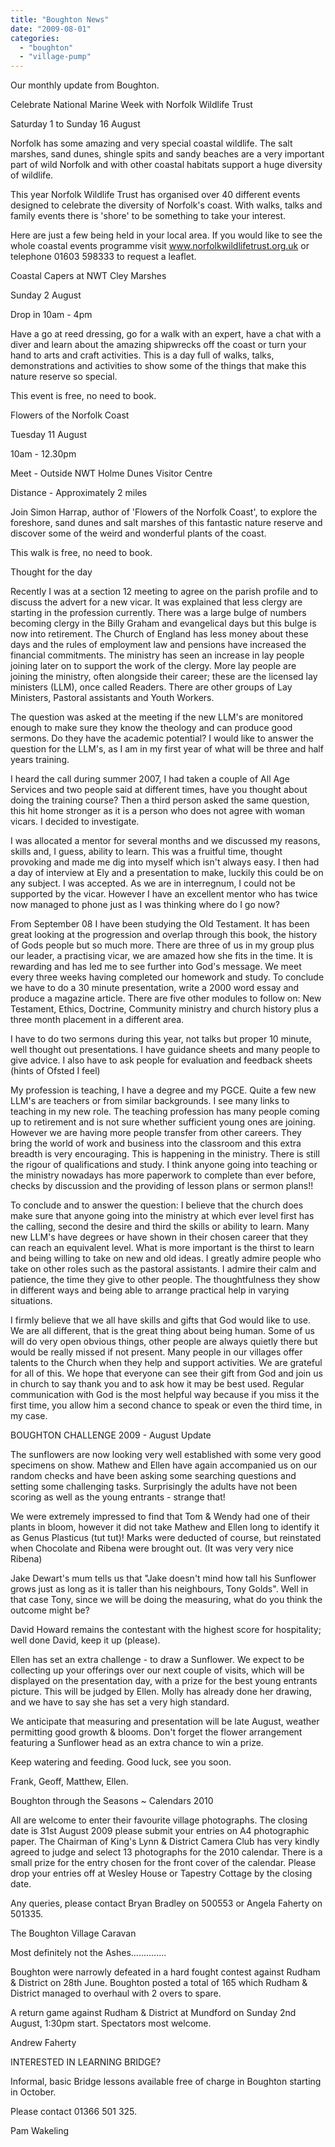```yaml
---
title: "Boughton News"
date: "2009-08-01"
categories: 
  - "boughton"
  - "village-pump"
---
```


Our monthly update from Boughton.

Celebrate National Marine Week with Norfolk Wildlife Trust

Saturday 1 to Sunday 16 August

Norfolk has some amazing and very special coastal wildlife. The salt marshes, sand dunes, shingle spits and sandy beaches are a very important part of wild Norfolk and with other coastal habitats support a huge diversity of wildlife.

This year Norfolk Wildlife Trust has organised over 40 different events designed to celebrate the diversity of Norfolk's coast. With walks, talks and family events there is 'shore' to be something to take your interest.

Here are just a few being held in your local area. If you would like to see the whole coastal events programme visit www.norfolkwildlifetrust.org.uk or telephone 01603 598333 to request a leaflet.

Coastal Capers at NWT Cley Marshes

Sunday 2 August

Drop in 10am - 4pm

Have a go at reed dressing, go for a walk with an expert, have a chat with a diver and learn about the amazing shipwrecks off the coast or turn your hand to arts and craft activities. This is a day full of walks, talks, demonstrations and activities to show some of the things that make this nature reserve so special.

This event is free, no need to book.

Flowers of the Norfolk Coast

Tuesday 11 August

10am - 12.30pm

Meet - Outside NWT Holme Dunes Visitor Centre

Distance - Approximately 2 miles

Join Simon Harrap, author of 'Flowers of the Norfolk Coast', to explore the foreshore, sand dunes and salt marshes of this fantastic nature reserve and discover some of the weird and wonderful plants of the coast.

This walk is free, no need to book.

Thought for the day

Recently I was at a section 12 meeting to agree on the parish profile and to discuss the advert for a new vicar. It was explained that less clergy are starting in the profession currently. There was a large bulge of numbers becoming clergy in the Billy Graham and evangelical days but this bulge is now into retirement. The Church of England has less money about these days and the rules of employment law and pensions have increased the financial commitments. The ministry has seen an increase in lay people joining later on to support the work of the clergy. More lay people are joining the ministry, often alongside their career; these are the licensed lay ministers (LLM), once called Readers. There are other groups of Lay Ministers, Pastoral assistants and Youth Workers.

The question was asked at the meeting if the new LLM's are monitored enough to make sure they know the theology and can produce good sermons. Do they have the academic potential? I would like to answer the question for the LLM's, as I am in my first year of what will be three and half years training.

I heard the call during summer 2007, I had taken a couple of All Age Services and two people said at different times, have you thought about doing the training course? Then a third person asked the same question, this hit home stronger as it is a person who does not agree with woman vicars. I decided to investigate.

I was allocated a mentor for several months and we discussed my reasons, skills and, I guess, ability to learn. This was a fruitful time, thought provoking and made me dig into myself which isn't always easy. I then had a day of interview at Ely and a presentation to make, luckily this could be on any subject. I was accepted. As we are in interregnum, I could not be supported by the vicar. However I have an excellent mentor who has twice now managed to phone just as I was thinking where do I go now?

From September 08 I have been studying the Old Testament. It has been great looking at the progression and overlap through this book, the history of Gods people but so much more. There are three of us in my group plus our leader, a practising vicar, we are amazed how she fits in the time. It is rewarding and has led me to see further into God's message. We meet every three weeks having completed our homework and study. To conclude we have to do a 30 minute presentation, write a 2000 word essay and produce a magazine article. There are five other modules to follow on: New Testament, Ethics, Doctrine, Community ministry and church history plus a three month placement in a different area.

I have to do two sermons during this year, not talks but proper 10 minute, well thought out presentations. I have guidance sheets and many people to give advice. I also have to ask people for evaluation and feedback sheets (hints of Ofsted I feel)

My profession is teaching, I have a degree and my PGCE. Quite a few new LLM's are teachers or from similar backgrounds. I see many links to teaching in my new role. The teaching profession has many people coming up to retirement and is not sure whether sufficient young ones are joining. However we are having more people transfer from other careers. They bring the world of work and business into the classroom and this extra breadth is very encouraging. This is happening in the ministry. There is still the rigour of qualifications and study. I think anyone going into teaching or the ministry nowadays has more paperwork to complete than ever before, checks by discussion and the providing of lesson plans or sermon plans!!

To conclude and to answer the question: I believe that the church does make sure that anyone going into the ministry at which ever level first has the calling, second the desire and third the skills or ability to learn. Many new LLM's have degrees or have shown in their chosen career that they can reach an equivalent level. What is more important is the thirst to learn and being willing to take on new and old ideas. I greatly admire people who take on other roles such as the pastoral assistants. I admire their calm and patience, the time they give to other people. The thoughtfulness they show in different ways and being able to arrange practical help in varying situations.

I firmly believe that we all have skills and gifts that God would like to use. We are all different, that is the great thing about being human. Some of us will do very open obvious things, other people are always quietly there but would be really missed if not present. Many people in our villages offer talents to the Church when they help and support activities. We are grateful for all of this. We hope that everyone can see their gift from God and join us in church to say thank you and to ask how it may be best used. Regular communication with God is the most helpful way because if you miss it the first time, you allow him a second chance to speak or even the third time, in my case.

BOUGHTON CHALLENGE 2009 - August Update

The sunflowers are now looking very well established with some very good specimens on show. Mathew and Ellen have again accompanied us on our random checks and have been asking some searching questions and setting some challenging tasks. Surprisingly the adults have not been scoring as well as the young entrants - strange that!

We were extremely impressed to find that Tom & Wendy had one of their plants in bloom, however it did not take Mathew and Ellen long to identify it as Genus Plasticus (tut tut)! Marks were deducted of course, but reinstated when Chocolate and Ribena were brought out. (It was very very nice Ribena)

Jake Dewart's mum tells us that "Jake doesn't mind how tall his Sunflower grows just as long as it is taller than his neighbours, Tony Golds". Well in that case Tony, since we will be doing the measuring, what do you think the outcome might be?

David Howard remains the contestant with the highest score for hospitality; well done David, keep it up (please).

Ellen has set an extra challenge - to draw a Sunflower. We expect to be collecting up your offerings over our next couple of visits, which will be displayed on the presentation day, with a prize for the best young entrants picture. This will be judged by Ellen. Molly has already done her drawing, and we have to say she has set a very high standard.

We anticipate that measuring and presentation will be late August, weather permitting good growth & blooms. Don't forget the flower arrangement featuring a Sunflower head as an extra chance to win a prize.

Keep watering and feeding. Good luck, see you soon.

Frank, Geoff, Matthew, Ellen.

Boughton through the Seasons ~ Calendars 2010

All are welcome to enter their favourite village photographs. The closing date is 31st August 2009 please submit your entries on A4 photographic paper. The Chairman of King's Lynn & District Camera Club has very kindly agreed to judge and select 13 photographs for the 2010 calendar. There is a small prize for the entry chosen for the front cover of the calendar. Please drop your entries off at Wesley House or Tapestry Cottage by the closing date.

Any queries, please contact Bryan Bradley on 500553 or Angela Faherty on 501335.

The Boughton Village Caravan

Most definitely not the Ashes..............

Boughton were narrowly defeated in a hard fought contest against Rudham & District on 28th June. Boughton posted a total of 165 which Rudham & District managed to overhaul with 2 overs to spare.

A return game against Rudham & District at Mundford on Sunday 2nd August, 1:30pm start. Spectators most welcome.

Andrew Faherty

INTERESTED IN LEARNING BRIDGE?

Informal, basic Bridge lessons available free of charge in Boughton starting in October.

Please contact 01366 501 325.

Pam Wakeling
